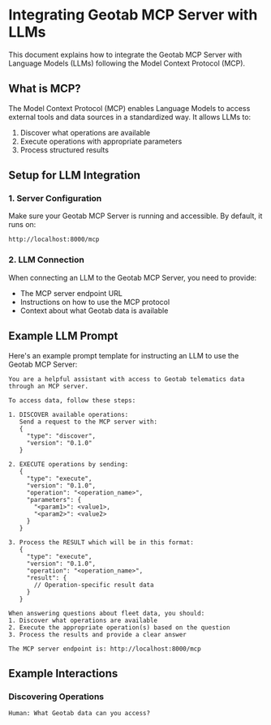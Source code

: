 # Integrating Geotab MCP Server with LLMs

This document explains how to integrate the Geotab MCP Server with Language Models (LLMs) following the Model Context Protocol (MCP).

## What is MCP?

The Model Context Protocol (MCP) enables Language Models to access external tools and data sources in a standardized way. It allows LLMs to:

1. Discover what operations are available
2. Execute operations with appropriate parameters
3. Process structured results

## Setup for LLM Integration

### 1. Server Configuration

Make sure your Geotab MCP Server is running and accessible. By default, it runs on:

```
http://localhost:8000/mcp
```

### 2. LLM Connection

When connecting an LLM to the Geotab MCP Server, you need to provide:

- The MCP server endpoint URL
- Instructions on how to use the MCP protocol
- Context about what Geotab data is available

## Example LLM Prompt

Here's an example prompt template for instructing an LLM to use the Geotab MCP Server:

```
You are a helpful assistant with access to Geotab telematics data through an MCP server.

To access data, follow these steps:

1. DISCOVER available operations:
   Send a request to the MCP server with:
   {
     "type": "discover",
     "version": "0.1.0"
   }

2. EXECUTE operations by sending:
   {
     "type": "execute",
     "version": "0.1.0",
     "operation": "<operation_name>",
     "parameters": {
       "<param1>": <value1>,
       "<param2>": <value2>
     }
   }

3. Process the RESULT which will be in this format:
   {
     "type": "execute",
     "version": "0.1.0", 
     "operation": "<operation_name>",
     "result": {
       // Operation-specific result data
     }
   }

When answering questions about fleet data, you should:
1. Discover what operations are available
2. Execute the appropriate operation(s) based on the question
3. Process the results and provide a clear answer

The MCP server endpoint is: http://localhost:8000/mcp
```

## Example Interactions

### Discovering Operations

```
Human: What Geotab data can you access?